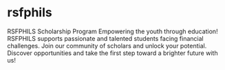 # rsfphils
RSFPHILS Scholarship Program Empowering the youth through education! RSFPHILS supports passionate and talented students facing financial challenges. Join our community of scholars and unlock your potential. Discover opportunities and take the first step toward a brighter future with us!
